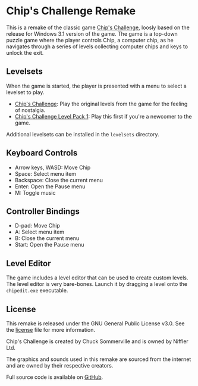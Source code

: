 Chip's Challenge Remake
=======================

This is a remake of the classic game [Chip's Challenge](https://en.wikipedia.org/wiki/Chip%27s_Challenge), loosly based on the release for Windows 3.1 version of the game. The game is a top-down puzzle game where the player controls Chip, a computer chip, as he navigates through a series of levels collecting computer chips and keys to unlock the exit.

Levelsets
---------

When the game is started, the player is presented with a menu to select a levelset to play.

* [Chip's Challenge](https://wiki.bitbusters.club/Chip%27s_Challenge): Play the original levels from the game for the feeling of nostalgia.
* [Chip's Challenge Level Pack 1](https://wiki.bitbusters.club/Chip%27s_Challenge_Level_Pack_1): Play this first if you're a newcomer to the game.

Additional levelsets can be installed in the `levelsets` directory.

Keyboard Controls
-----------------

* Arrow keys, WASD: Move Chip
* Space: Select menu item
* Backspace: Close the current menu
* Enter: Open the Pause menu
* M: Toggle music

Controller Bindings
-------------------

* D-pad: Move Chip
* A: Select menu item
* B: Close the current menu
* Start: Open the Pause menu

Level Editor
------------

The game includes a level editor that can be used to create custom levels. The level editor is very bare-bones. Launch it by dragging a level onto the `chipedit.exe` executable.

License
-------

This remake is released under the GNU General Public License v3.0. See the [license](license.md) file for more information.

Chip's Challenge is created by Chuck Sommerville and is owned by Niffler Ltd.

The graphics and sounds used in this remake are sourced from the internet and are owned by their respective creators.

Full source code is available on [GitHub](https://github.com/CasualX/chipgame).
